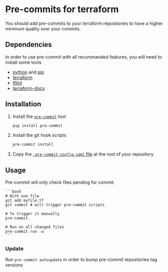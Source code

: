 # Pre-commits for terraform

You should add pre-commits to your terraform repositories to have a higher minimum quality over your commits.

## Dependencies

In order to use pre-commit with all recommanded features, you will need to install some tools

- [python](https://www.python.org/downloads/) and [pip](https://pip.pypa.io/en/stable/installation/)
- [terraform](https://learn.hashicorp.com/tutorials/terraform/install-cli)
- [tflint](https://github.com/terraform-linters/tflint#installation)
- [terraform-docs](https://github.com/terraform-docs/terraform-docs#installation)
<!-- - [tfsec](https://github.com/aquasecurity/tfsec#installation) -->
<!-- - [checkov](https://github.com/bridgecrewio/checkov#installation) -->

## Installation

1. Install the [`pre-commit`](https://pre-commit.com/) tool

    ```bash
    pip install pre-commit
    ```

2. Install the git hook scripts

    ```bash
    pre-commit install
    ```

3. Copy the [`.pre-commit-config.yaml` file](.pre-commit-config.yaml) at the root of your repository

## Usage

Pre-commit will only check files pending for commit.

    ```bash
    # With one file
    git add myfile.tf
    git commit # will trigger pre-commit scripts

    # To trigger it manually
    pre-commit

    # Run on all changed files
    pre-commit run -a
    ```

### Update

Run `pre-commit autoupdate` in order to bump pre-commit repositories tag versions
